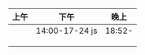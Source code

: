 | 上午 | 下午           | 晚上   |
| ---- | -------------- | ------ |
|      | 14:00-17-24 js | 18:52- |
|      |                |        |
|      |                |        |
|      |                |        |

